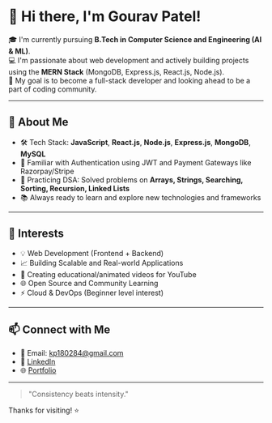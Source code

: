 # 👋 Hi there, I'm Gourav Patel!

🎓 I'm currently pursuing **B.Tech in Computer Science and Engineering (AI & ML)**.  
💻 I'm passionate about web development and actively building projects using the **MERN Stack** (MongoDB, Express.js, React.js, Node.js).  
🚀 My goal is to become a full-stack developer and looking ahead to be a part of coding community.

---

## 🌟 About Me
- 🛠️ Tech Stack: **JavaScript**, **React.js**, **Node.js**, **Express.js**, **MongoDB**, **MySQL**
- 🔐 Familiar with Authentication using JWT and Payment Gateways like Razorpay/Stripe
- 🧠 Practicing DSA: Solved problems on **Arrays, Strings, Searching, Sorting, Recursion, Linked Lists**
- 📚 Always ready to learn and explore new technologies and frameworks

---

## 📌 Interests
- 💡 Web Development (Frontend + Backend)
- 📈 Building Scalable and Real-world Applications
- 🎥 Creating educational/animated videos for YouTube
- 🌐 Open Source and Community Learning
- ⚡ Cloud & DevOps (Beginner level interest)

---

## 📫 Connect with Me
- 📧 Email: kp180284@gmail.com
- 💼 [LinkedIn](https://www.linkedin.com/in/gourav12patel)
- 🌐 [Portfolio](https://portfolio-1my.netlify.app/)

---

> "Consistency beats intensity."

Thanks for visiting! ⭐

